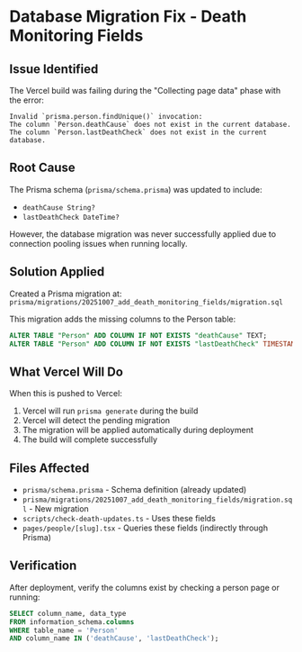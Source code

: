 # Database Migration Fix - Death Monitoring Fields

## Issue Identified

The Vercel build was failing during the "Collecting page data" phase with the error:

```
Invalid `prisma.person.findUnique()` invocation:
The column `Person.deathCause` does not exist in the current database.
The column `Person.lastDeathCheck` does not exist in the current database.
```

## Root Cause

The Prisma schema (`prisma/schema.prisma`) was updated to include:
- `deathCause String?`
- `lastDeathCheck DateTime?`

However, the database migration was never successfully applied due to connection pooling issues when running locally.

## Solution Applied

Created a Prisma migration at:
`prisma/migrations/20251007_add_death_monitoring_fields/migration.sql`

This migration adds the missing columns to the Person table:

```sql
ALTER TABLE "Person" ADD COLUMN IF NOT EXISTS "deathCause" TEXT;
ALTER TABLE "Person" ADD COLUMN IF NOT EXISTS "lastDeathCheck" TIMESTAMP(3);
```

## What Vercel Will Do

When this is pushed to Vercel:
1. Vercel will run `prisma generate` during the build
2. Vercel will detect the pending migration
3. The migration will be applied automatically during deployment
4. The build will complete successfully

## Files Affected

- `prisma/schema.prisma` - Schema definition (already updated)
- `prisma/migrations/20251007_add_death_monitoring_fields/migration.sql` - New migration
- `scripts/check-death-updates.ts` - Uses these fields
- `pages/people/[slug].tsx` - Queries these fields (indirectly through Prisma)

## Verification

After deployment, verify the columns exist by checking a person page or running:
```sql
SELECT column_name, data_type
FROM information_schema.columns
WHERE table_name = 'Person'
AND column_name IN ('deathCause', 'lastDeathCheck');
```
